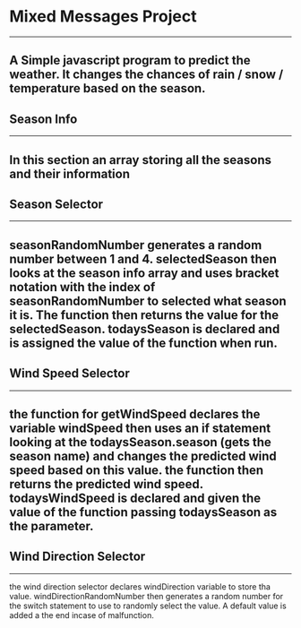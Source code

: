 # Mixed Messages Project
---
A Simple javascript program to predict the weather. 
It changes the chances of rain / snow / temperature based on the season.
---
## Season Info
---
In this section an array storing all the seasons and their information
---
## Season Selector 
---
seasonRandomNumber generates a random number between 1 and 4. selectedSeason then looks at the season info array and uses bracket notation with the index of seasonRandomNumber to selected what season it is. 
The function then returns the value for the selectedSeason. 
todaysSeason is declared and is assigned the value of the function when run. 
---
## Wind Speed Selector
---
the function for getWindSpeed declares the variable windSpeed then uses an if statement looking at the todaysSeason.season (gets the season name) and changes the predicted wind speed based on this value. the function then returns the predicted wind speed. 
todaysWindSpeed is declared and given the value of the function passing todaysSeason as the parameter.
---
## Wind Direction Selector
---
the wind direction selector declares windDirection variable to store tha value. windDirectionRandomNumber then generates a random number for the switch statement to use to randomly select the value. A default value is added a the end incase of malfunction.

